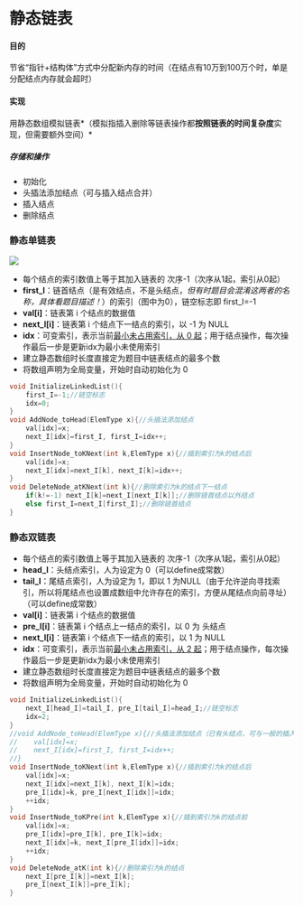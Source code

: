 # 静态链表



#### 目的

节省“指针+结构体”方式中分配新内存的时间（在结点有10万到100万个时，单是分配结点内存就会超时）



#### 实现

用静态数组模拟链表*（模拟指插入删除等链表操作都**按照链表的时间复杂度**实现，但需要额外空间）*

##### 存储和操作

- 初始化
- 头插法添加结点（可与插入结点合并）
- 插入结点
- 删除结点





### 静态单链表



![](D:\CAMPUS\编程相关专业课\算法\基础算法\0.mardown\images\Snipaste_2023-01-17_00-59-06.png)

- 每个结点的索引数值上等于其加入链表的 次序-1（次序从1起，索引从0起）
- **first_I**：链首结点（是有效结点，不是头结点，*但有时题目会混淆这两者的名称，具体看题目描述！*）的索引（图中为0），链空标志即 first_I=-1 
- **val[i]**：链表第 i 个结点的数据值
- **next_I[i]**：链表第 i 个结点下一结点的索引，以 -1 为 NULL
- **idx**：可变索引，表示当前<u>最小未占用索引，从 0 起</u>；用于结点操作，每次操作最后一步是更新idx为最小未使用索引
- 建立静态数组时长度直接定为题目中链表结点的最多个数
- 将数组声明为全局变量，开始时自动初始化为 0



```c++
void InitializeLinkedList(){
    first_I=-1;//链空标志
    idx=0;
}
void AddNode_toHead(ElemType x){//头插法添加结点
    val[idx]=x;
    next_I[idx]=first_I, first_I=idx++;
}
void InsertNode_toKNext(int k,ElemType x){//插到索引为k的结点后
    val[idx]=x;
    next_I[idx]=next_I[k], next_I[k]=idx++;
}
void DeleteNode_atKNext(int k){//删除索引为k的结点下一结点
    if(k!=-1) next_I[k]=next_I[next_I[k]];//删除链首结点以外结点
    else first_I=next_I[first_I];//删除链首结点
}
```





### 静态双链表



- 每个结点的索引数值上等于其加入链表的 次序-1（次序从1起，索引从0起）
- **head_I**：头结点索引，人为设定为 0（可以define成常数）
- **tail_I**：尾结点索引，人为设定为 1，即以 1 为NULL（由于允许逆向寻找索引，所以将尾结点也设置成数组中允许存在的索引，方便从尾结点向前寻址）（可以define成常数）
- **val[i]**：链表第 i 个结点的数据值
- **pre_I[i]**：链表第 i 个结点上一结点的索引，以 0 为 头结点
- **next_I[i]**：链表第 i 个结点下一结点的索引，以 1 为 NULL
- **idx**：可变索引，表示当前<u>最小未占用索引，从 2 起</u>；用于结点操作，每次操作最后一步是更新idx为最小未使用索引
- 建立静态数组时长度直接定为题目中链表结点的最多个数
- 将数组声明为全局变量，开始时自动初始化为 0



```c++
void InitializeLinkedList(){
    next_I[head_I]=tail_I, pre_I[tail_I]=head_I;//链空标志
    idx=2;
}
//void AddNode_toHead(ElemType x){//头插法添加结点（已有头结点，可与一般的插入结点合并）
//    val[idx]=x;
//    next_I[idx]=first_I, first_I=idx++;
//}
void InsertNode_toKNext(int k,ElemType x){//插到索引为k的结点后
    val[idx]=x;
    next_I[idx]=next_I[k], next_I[k]=idx;
    pre_I[idx]=k, pre_I[next_I[idx]]=idx;
    ++idx;
}
void InsertNode_toKPre(int k,ElemType x){//插到索引为k的结点前
    val[idx]=x;
    pre_I[idx]=pre_I[k], pre_I[k]=idx;
    next_I[idx]=k, next_I[pre_I[idx]]=idx;
    ++idx;
}
void DeleteNode_atK(int k){//删除索引为k的结点
    next_I[pre_I[k]]=next_I[k];
    pre_I[next_I[k]]=pre_I[k];
}
```

